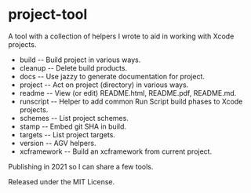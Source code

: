 # project-tool

A tool with a collection of helpers I wrote to aid in working with Xcode projects.

* build -- Build project in various ways.
* cleanup -- Delete build products.
* docs -- Use jazzy to generate documentation for project.
* project -- Act on project (directory) in various ways.
* readme -- View (or edit) README.html, README.pdf, README.md.
* runscript -- Helper to add common Run Script build phases to Xcode projects.
* schemes -- List project schemes.
* stamp -- Embed git SHA in build.
* targets -- List project targets.
* version -- AGV helpers.
* xcframework -- Build an xcframework from current project.

Publishing in 2021 so I can share a few tools.

Released under the MIT License.